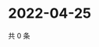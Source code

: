 # 2022-04-25

共 0 条

<!-- BEGIN WEIBO -->
<!-- 最后更新时间 Mon Apr 25 2022 17:13:33 GMT+0800 (China Standard Time) -->

<!-- END WEIBO -->
